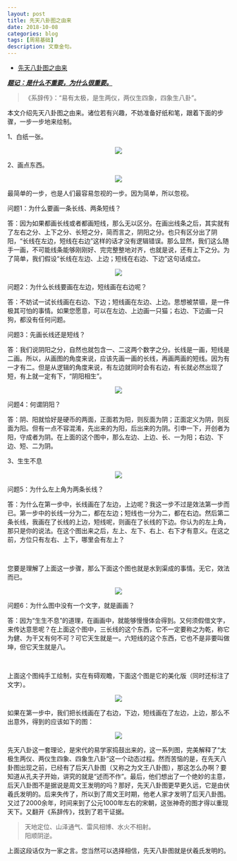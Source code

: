 ```yaml
---
layout: post
title: 先天八卦图之由来
date: 2018-10-08
categories: blog
tags: [周易基础]
description: 文章金句。
---
```


- [先天八卦图之由来](https://zhuanlan.zhihu.com/p/22466903)

<p><i><b><u>题记：是什么不重要，为什么很重要。</u></b></i></p>
<blockquote>《系辞传》：“易有太极，是生两仪，两仪生四象，四象生八卦”。</blockquote><p>本文介绍先天八卦图之由来。诸位若有兴趣，不妨准备好纸和笔，跟着下面的步骤，一步一步地来绘制。</p><p>1、白纸一张。</p>
<center>
<img src="https://pic3.zhimg.com/80/982d01b09147d5b347627077886a4937_hd.jpg">
  </center>
  
2、画点东西。
<center>
  <img src="https://pic1.zhimg.com/80/db33b9e946b6ebb07e830b0db271e6b2_hd.jpg">
    </center>
    
<p>最简单的一步，也是人们最容易忽视的一步。因为简单，所以忽视。</p><p>问题1：为什么要画一条长线、两条短线？</p><p>答：因为如果都画长线或者都画短线，那么无以区分。在画出线条之后，其实就有了左右之分、上下之分、长短之分，简而言之，阴阳之分。也只有区分出了阴阳，“长线在左边，短线在右边”这样的话才没有逻辑错误。那么显然，我们这么随手一画，不可能线条能够刚刚好、完完整整地对齐，也就是说，还有上下之分。为了简单，我们假设“长线在左边、上边；短线在右边、下边”这句话成立。</p>
<center>
<img src="https://pic3.zhimg.com/80/5c986f06c98a176052a96b386c399827_hd.jpg">
  </center>
  
问题2：为什么长线要画在左边，短线画在右边呢？</p><p>答：不妨试一试长线画在右边、下边；短线画在左边、上边。思想被禁锢，是一件极其可怕的事情。如果您愿意，可以在左边、上边画一只猫；右边、下边画一只狗，都没有任何问题。</p>

<p>问题3：先画长线还是短线？</p><p>答：我们说阴阳之分，自然也就包含一、二这两个数字之分。长线是一画，短线是二画。所以，从画图的角度来说，应该先画一画的长线，再画两画的短线。因为有一才有二。但是从逻辑的角度来说，有左边就同时会有右边，有长就必然出现了短，有上就一定有下，“阴阳相生”。</p><p><center>
<img src="https://pic1.zhimg.com/80/4da4964d8d554cb72580efc8c8632f1c_hd.jpg">
  </center>

问题4：何谓阴阳？</p><p>答：阴、阳就恰好是硬币的两面，正面若为阳，则反面为阴；正面定义为阴，则反面为阳。但有一点不容混淆，先出来的为阳，后出来的为阴。引申一下，开创者为阳，守成者为阴。在上面的这个图中，那么左边、上边、长、一为阳；右边、下边、短、二为阴。</p><p>3、生生不息</p><p><center>
<img src="https://pic1.zhimg.com/80/56c9ca32d5c32d7b9dbce0810deb872f_hd.jpg">
  </center>

问题5：为什么左上角为两条长线？</p><p>答：为什么在第一步中，长线画在了左边，上边呢？我这一步不过是效法第一步而已。第一步中的长线一分为二，都在左边；短线也一分为二，都在右边。然后第二条长线，我画在了长线的上边，短线呢，则画在了长线的下边。你认为的左上角，那只是你的说法。在这个图出来之后，左上、左下、右上、右下才有意义。在这之前，方位只有左右、上下，哪里会有左上？</p><br><p>您要是理解了上面这一步骤，那么下面这个图也就是水到渠成的事情。无它，效法而已。</p><center>
<img src="https://pic3.zhimg.com/80/3841d91abcb9d63b841d60f588fac780_hd.jpg">
  </center>

问题6：为什么图中没有一个文字，就是画画？</p><p>答：因为“生生不息”的道理，在画画中，就能够慢慢体会得到。又何须假借文字，来传达意思呢？在上面这个图中，三长线的这个东西，它不一定要称之为乾，称它为健、为干又有何不可？可它天生就是一。六短线的这个东西，它也不是非要叫做坤，但它天生就是八。</p><br><p>上面这个图纯手工绘制，实在有碍观瞻，下面这个图是它的美化版（同时还标注了文字）。</p><center>
<img src="https://pic2.zhimg.com/80/d29dc5b0f27a9b513817db2a98c50df8_hd.jpg">
  </center>

如果在第一步中，我们把长线画在了右边，下边，短线画在了左边，上边，那么不出意外，得到的应该如下的图：</p><p><center>
<img src="https://pic4.zhimg.com/80/430cd296b1a590416a407b3315f94a38_hd.jpg">
  </center>

先天八卦这一套理论，是宋代的易学家捣鼓出来的，这一系列图，完美解释了“太极生两仪、两仪生四象、四象生八卦”这一个动态过程。然而苦恼的是，在先天八卦图出现之前，已经有了后天八卦图（又称之为文王八卦图），那这怎么办啊？要知道从孔夫子开始，讲究的就是“述而不作”。最后，他们想出了一个绝妙的主意，后天八卦图不是据说是周文王发明的吗？那好，先天八卦图更早更久远，它是由伏羲氏发明的。后来失传了，所以到了周文王时期，他老人家才发明了后天八卦图。又过了2000余年，时间来到了公元1000年左右的宋朝，这张神奇的图才得以重现天下。又翻开《系辞传》，找到了若干证据。</p>

<blockquote>天地定位、山泽通气、雷风相博、水火不相射。<br>阳顺阴逆。</blockquote>
<p>上面这段话仅为一家之言。您当然可以选择相信，先天八卦图就是伏羲氏发明的。</p>
